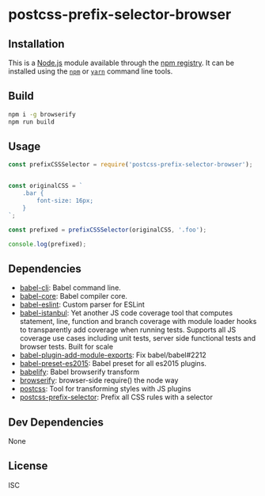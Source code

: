 # postcss-prefix-selector-browser



## Installation

This is a [Node.js](https://nodejs.org/) module available through the 
[npm registry](https://www.npmjs.com/). It can be installed using the 
[`npm`](https://docs.npmjs.com/getting-started/installing-npm-packages-locally)
or 
[`yarn`](https://yarnpkg.com/en/)
command line tools.

## Build
```bash
npm i -g browserify
npm run build
```

## Usage
```js
const prefixCSSSelector = require('postcss-prefix-selector-browser');


const originalCSS = `
    .bar {
        font-size: 16px;
    }
`;

const prefixed = prefixCSSSelector(originalCSS, '.foo');

console.log(prefixed);

```

## Dependencies

- [babel-cli](https://ghub.io/babel-cli): Babel command line.
- [babel-core](https://ghub.io/babel-core): Babel compiler core.
- [babel-eslint](https://ghub.io/babel-eslint): Custom parser for ESLint
- [babel-istanbul](https://ghub.io/babel-istanbul): Yet another JS code coverage tool that computes statement, line, function and branch coverage with module loader hooks to transparently add coverage when running tests. Supports all JS coverage use cases including unit tests, server side functional tests and browser tests. Built for scale
- [babel-plugin-add-module-exports](https://ghub.io/babel-plugin-add-module-exports): Fix babel/babel#2212
- [babel-preset-es2015](https://ghub.io/babel-preset-es2015): Babel preset for all es2015 plugins.
- [babelify](https://ghub.io/babelify): Babel browserify transform
- [browserify](https://ghub.io/browserify): browser-side require() the node way
- [postcss](https://ghub.io/postcss): Tool for transforming styles with JS plugins
- [postcss-prefix-selector](https://ghub.io/postcss-prefix-selector): Prefix all CSS rules with a selector

## Dev Dependencies

None

## License

ISC
